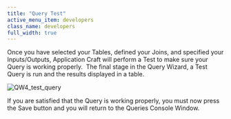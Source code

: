 ```yaml
---
title: "Query Test"
active_menu_item: developers
class_name: developers
full_width: true
---
```



Once you have selected your Tables, defined your Joins, and specified your Inputs/Outputs, Application Craft will perform a Test to make sure your Query is working properly.  The final stage in the Query Wizard, a Test Query is run and the results displayed in a table.

![QW4\_test\_query](/img/docs/qw4_test_query.zoom66.png)

If you are satisfied that the Query is working properly, you must now press the Save button and you will return to the Queries Console Window.

